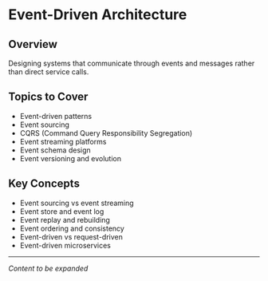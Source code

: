# Event-Driven Architecture

## Overview
Designing systems that communicate through events and messages rather than direct service calls.

## Topics to Cover
- Event-driven patterns
- Event sourcing
- CQRS (Command Query Responsibility Segregation)
- Event streaming platforms
- Event schema design
- Event versioning and evolution

## Key Concepts
- Event sourcing vs event streaming
- Event store and event log
- Event replay and rebuilding
- Event ordering and consistency
- Event-driven vs request-driven
- Event-driven microservices

---
*Content to be expanded* 